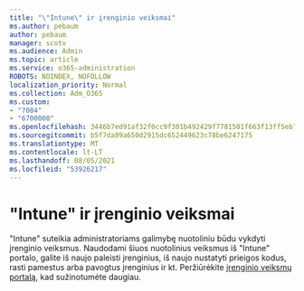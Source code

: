 ```yaml
---
title: "\"Intune\" ir įrenginio veiksmai"
ms.author: pebaum
author: pebaum
manager: scotv
ms.audience: Admin
ms.topic: article
ms.service: o365-administration
ROBOTS: NOINDEX, NOFOLLOW
localization_priority: Normal
ms.collection: Adm_O365
ms.custom:
- "7084"
- "6700008"
ms.openlocfilehash: 3446b7ed91af32f0cc9f301b492429f7781501f663f13ff5eb71374d23a65f83
ms.sourcegitcommit: b5f7da89a650d2915dc652449623c78be6247175
ms.translationtype: MT
ms.contentlocale: lt-LT
ms.lasthandoff: 08/05/2021
ms.locfileid: "53926217"
---
```

# <a name="intune-and-device-actions"></a>"Intune" ir įrenginio veiksmai

"Intune" suteikia administratoriams galimybę nuotoliniu būdu vykdyti įrenginio veiksmus. Naudodami šiuos nuotolinius veiksmus iš "Intune" portalo, galite iš naujo paleisti įrenginius, iš naujo nustatyti prieigos kodus, rasti pamestus arba pavogtus įrenginius ir kt. Peržiūrėkite [įrenginio veiksmų portalą,](https://docs.microsoft.com/mem/intune/remote-actions/) kad sužinotumėte daugiau.
